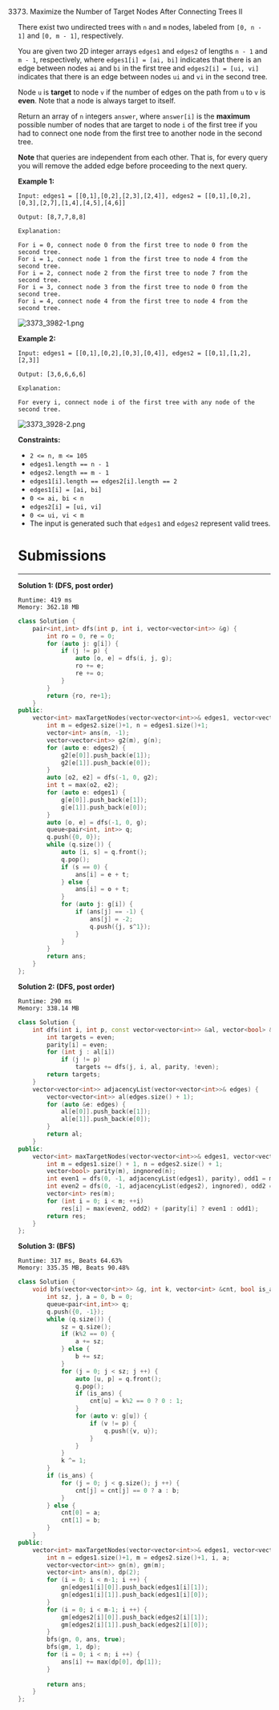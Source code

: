 3373. Maximize the Number of Target Nodes After Connecting Trees II

There exist two undirected trees with `n` and `m` nodes, labeled from `[0, n - 1]` and `[0, m - 1]`, respectively.

You are given two 2D integer arrays `edges1` and `edges2` of lengths `n - 1` and `m - 1`, respectively, where `edges1[i] = [ai, bi]` indicates that there is an edge between nodes `ai` and `bi` in the first tree and `edges2[i] = [ui, vi]` indicates that there is an edge between nodes `ui` and `vi` in the second tree.

Node `u` is **target** to node `v` if the number of edges on the path from `u` to `v` is **even**. Note that a node is always target to itself.

Return an array of `n` integers `answer`, where `answer[i]` is the **maximum** possible number of nodes that are target to node `i` of the first tree if you had to connect one node from the first tree to another node in the second tree.

**Note** that queries are independent from each other. That is, for every query you will remove the added edge before proceeding to the next query.

 

**Example 1:**
```
Input: edges1 = [[0,1],[0,2],[2,3],[2,4]], edges2 = [[0,1],[0,2],[0,3],[2,7],[1,4],[4,5],[4,6]]

Output: [8,7,7,8,8]

Explanation:

For i = 0, connect node 0 from the first tree to node 0 from the second tree.
For i = 1, connect node 1 from the first tree to node 4 from the second tree.
For i = 2, connect node 2 from the first tree to node 7 from the second tree.
For i = 3, connect node 3 from the first tree to node 0 from the second tree.
For i = 4, connect node 4 from the first tree to node 4 from the second tree.
```
![3373_3982-1.png](img/3373_3982-1.png)

**Example 2:**
```
Input: edges1 = [[0,1],[0,2],[0,3],[0,4]], edges2 = [[0,1],[1,2],[2,3]]

Output: [3,6,6,6,6]

Explanation:

For every i, connect node i of the first tree with any node of the second tree.
```
![3373_3928-2.png](img/3373_3928-2.png)
 

**Constraints:**

* `2 <= n, m <= 105`
* `edges1.length == n - 1`
* `edges2.length == m - 1`
* `edges1[i].length == edges2[i].length == 2`
* `edges1[i] = [ai, bi]`
* `0 <= ai, bi < n`
* `edges2[i] = [ui, vi]`
* `0 <= ui, vi < m`
* The input is generated such that `edges1` and `edges2` represent valid trees.

# Submissions
---
**Solution 1: (DFS, post order)**
```
Runtime: 419 ms
Memory: 362.18 MB
```
```c++
class Solution {
    pair<int,int> dfs(int p, int i, vector<vector<int>> &g) {
        int ro = 0, re = 0;
        for (auto j: g[i]) {
            if (j != p) {
                auto [o, e] = dfs(i, j, g);
                ro += e;
                re += o;
            }
        }
        return {ro, re+1};
    }
public:
    vector<int> maxTargetNodes(vector<vector<int>>& edges1, vector<vector<int>>& edges2) {
        int m = edges2.size()+1, n = edges1.size()+1;
        vector<int> ans(n, -1);
        vector<vector<int>> g2(m), g(n);
        for (auto e: edges2) {
            g2[e[0]].push_back(e[1]);
            g2[e[1]].push_back(e[0]);
        }
        auto [o2, e2] = dfs(-1, 0, g2);
        int t = max(o2, e2);
        for (auto e: edges1) {
            g[e[0]].push_back(e[1]);
            g[e[1]].push_back(e[0]);
        }
        auto [o, e] = dfs(-1, 0, g);
        queue<pair<int, int>> q;
        q.push({0, 0});
        while (q.size()) {
            auto [i, s] = q.front();
            q.pop();
            if (s == 0) {
                ans[i] = e + t;
            } else {
                ans[i] = o + t;
            }
            for (auto j: g[i]) {
                if (ans[j] == -1) {
                    ans[j] = -2;
                    q.push({j, s^1});
                }
            }
        }
        return ans;
    }
};
```

**Solution 2: (DFS, post order)**
```
Runtime: 290 ms
Memory: 338.14 MB
```
```c++
class Solution {
    int dfs(int i, int p, const vector<vector<int>> &al, vector<bool> &parity, bool even = true) {
        int targets = even;
        parity[i] = even;
        for (int j : al[i])
            if (j != p)
                targets += dfs(j, i, al, parity, !even);
        return targets;
    }
    vector<vector<int>> adjacencyList(vector<vector<int>>& edges) {
        vector<vector<int>> al(edges.size() + 1);
        for (auto &e: edges) {
            al[e[0]].push_back(e[1]);
            al[e[1]].push_back(e[0]);            
        }        
        return al;
    }
public:
    vector<int> maxTargetNodes(vector<vector<int>>& edges1, vector<vector<int>>& edges2) {
        int m = edges1.size() + 1, n = edges2.size() + 1;
        vector<bool> parity(m), ingnored(n);
        int even1 = dfs(0, -1, adjacencyList(edges1), parity), odd1 = m - even1;
        int even2 = dfs(0, -1, adjacencyList(edges2), ingnored), odd2 = n - even2;
        vector<int> res(m);
        for (int i = 0; i < m; ++i)
            res[i] = max(even2, odd2) + (parity[i] ? even1 : odd1);
        return res;
    }
};
```

**Solution 3: (BFS)**
```
Runtime: 317 ms, Beats 64.63%
Memory: 335.35 MB, Beats 90.48%
```
```c++
class Solution {
    void bfs(vector<vector<int>> &g, int k, vector<int> &cnt, bool is_ans = false) {
        int sz, j, a = 0, b = 0;
        queue<pair<int,int>> q;
        q.push({0, -1});
        while (q.size()) {
            sz = q.size();
            if (k%2 == 0) {
                a += sz;
            } else {
                b += sz;
            }
            for (j = 0; j < sz; j ++) {
                auto [u, p] = q.front();
                q.pop();
                if (is_ans) {
                    cnt[u] = k%2 == 0 ? 0 : 1;
                }
                for (auto v: g[u]) {
                    if (v != p) {
                        q.push({v, u});
                    }
                }
            }
            k ^= 1;
        }
        if (is_ans) {
            for (j = 0; j < g.size(); j ++) {
                cnt[j] = cnt[j] == 0 ? a : b;
            }
        } else {
            cnt[0] = a;
            cnt[1] = b;
        }
    }
public:
    vector<int> maxTargetNodes(vector<vector<int>>& edges1, vector<vector<int>>& edges2) {
        int n = edges1.size()+1, m = edges2.size()+1, i, a;
        vector<vector<int>> gn(n), gm(m);
        vector<int> ans(n), dp(2);
        for (i = 0; i < n-1; i ++) {
            gn[edges1[i][0]].push_back(edges1[i][1]);
            gn[edges1[i][1]].push_back(edges1[i][0]);
        }
        for (i = 0; i < m-1; i ++) {
            gm[edges2[i][0]].push_back(edges2[i][1]);
            gm[edges2[i][1]].push_back(edges2[i][0]);
        }
        bfs(gn, 0, ans, true);
        bfs(gm, 1, dp);
        for (i = 0; i < n; i ++) {
            ans[i] += max(dp[0], dp[1]);
        }
        
        return ans;
    }
};
```
